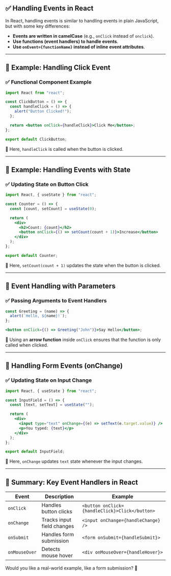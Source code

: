## ✅ **Handling Events in React**

In React, handling events is similar to handling events in plain JavaScript, but with some key differences:

- **Events are written in camelCase** (e.g., `onClick` instead of `onclick`).
- **Use functions (event handlers) to handle events**.
- **Use `onEvent={functionName}` instead of inline event attributes**.

---

## **🔹 Example: Handling Click Event**

### ✅ Functional Component Example

```jsx
import React from "react";

const ClickButton = () => {
  const handleClick = () => {
    alert("Button Clicked!");
  };

  return <button onClick={handleClick}>Click Me</button>;
};

export default ClickButton;
```

🔹 Here, `handleClick` is called when the button is clicked.

---

## **🔹 Example: Handling Events with State**

### ✅ Updating State on Button Click

```jsx
import React, { useState } from "react";

const Counter = () => {
  const [count, setCount] = useState(0);

  return (
    <div>
      <h2>Count: {count}</h2>
      <button onClick={() => setCount(count + 1)}>Increase</button>
    </div>
  );
};

export default Counter;
```

🔹 Here, `setCount(count + 1)` updates the state when the button is clicked.

---

## **🔹 Event Handling with Parameters**

### ✅ Passing Arguments to Event Handlers

```jsx
const Greeting = (name) => {
  alert(`Hello, ${name}!`);
};

<button onClick={() => Greeting("John")}>Say Hello</button>;
```

🔹 Using an **arrow function** inside `onClick` ensures that the function is only called when clicked.

---

## **🔹 Handling Form Events (onChange)**

### ✅ Updating State on Input Change

```jsx
import React, { useState } from "react";

const InputField = () => {
  const [text, setText] = useState("");

  return (
    <div>
      <input type="text" onChange={(e) => setText(e.target.value)} />
      <p>You typed: {text}</p>
    </div>
  );
};

export default InputField;
```

🔹 Here, `onChange` updates `text` state whenever the input changes.

---

## **📌 Summary: Key Event Handlers in React**

| Event         | Description                | Example                                        |
| ------------- | -------------------------- | ---------------------------------------------- |
| `onClick`     | Handles button clicks      | `<button onClick={handleClick}>Click</button>` |
| `onChange`    | Tracks input field changes | `<input onChange={handleChange} />`            |
| `onSubmit`    | Handles form submission    | `<form onSubmit={handleSubmit}>`               |
| `onMouseOver` | Detects mouse hover        | `<div onMouseOver={handleHover}>`              |

Would you like a real-world example, like a form submission? 🚀
